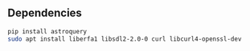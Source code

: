 ## Dependencies

```bash
pip install astroquery
sudo apt install liberfa1 libsdl2-2.0-0 curl libcurl4-openssl-dev
```
